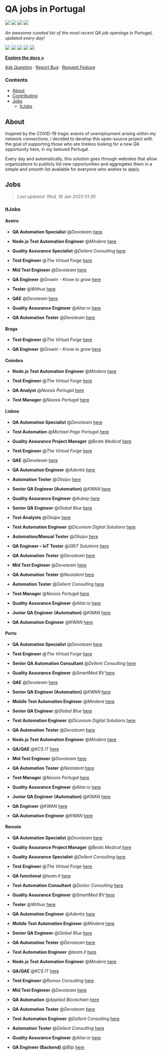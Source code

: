 QA jobs in Portugal
========================

![](https://img.shields.io/static/v1?label=%F0%9F%8C%9F&message=If%20Useful&color=BC4E99)
[![](https://img.shields.io/github/stars/sergiomartins8/qa-jobs-in-portugal)](https://github.com/sergiomartins8/qa-jobs-in-portugal/stargazers)
[![](https://img.shields.io/github/forks/sergiomartins8/qa-jobs-in-portugal)](https://github.com/sergiomartins8/qa-jobs-in-portugal/network/members)
[![](https://img.shields.io/badge/-sergiomartins8-blue?logo=Linkedin&logoColor=white)](https://www.linkedin.com/in/sergiomartins8/)

_An awesome curated list of the most recent QA job openings in Portugal, updated every day!_

[![](https://img.shields.io/github/v/release/sergiomartins8/qa-jobs-in-portugal)](https://github.com/sergiomartins8/qa-jobs-in-portugal/releases)
[![](https://github.com/sergiomartins8/qa-jobs-in-portugal/workflows/release/badge.svg)](https://github.com/sergiomartins8/qa-jobs-in-portugal/actions?query=workflow%3Arelease)
[![](https://img.shields.io/github/issues/sergiomartins8/qa-jobs-in-portugal)](https://github.com/sergiomartins8/qa-jobs-in-portugal/issues)
[![](https://img.shields.io/github/contributors/sergiomartins8/qa-jobs-in-portugal)](https://github.com/sergiomartins8/qa-jobs-in-portugal/graphs/contributors)
[![](https://img.shields.io/github/license/sergiomartins8/qa-jobs-in-portugal)](https://github.com/sergiomartins8/qa-jobs-in-portugal/blob/master/LICENSE)

**[Explore the docs »](https://github.com/sergiomartins8/qa-jobs-in-portugal/blob/master/docs/DOCUMENTATION.md)**

[Ask Question](https://github.com/sergiomartins8/qa-jobs-in-portugal/issues) 
·
[Report Bug](https://github.com/sergiomartins8/qa-jobs-in-portugal/issues)
·
[Request Feature](https://github.com/sergiomartins8/qa-jobs-in-portugal/issues)

### Contents
* [About](#about)
* [Contributing](https://github.com/sergiomartins8/qa-jobs-in-portugal/blob/master/docs/CONTRIBUTING.md)
* [Jobs](#jobs)
  * [ItJobs](#itjobs)

## About
Inspired by the COVID-19 tragic events of unemployment arising within my network connections, I decided to develop this open-source project with the goal of supporting those who are tireless looking for a new QA opportunity here, in my beloved Portugal.

Every day and automatically, this solution goes through websites that allow organizations to publicly list new opportunities and aggregates them in a simple and smooth list available for everyone who wishes to apply.

Jobs
---------

> _Last updated: Wed, 18 Jan 2023 01:39_

### ItJobs

#### Aveiro

- **QA Automation Specialist** @_Devoteam_ [here](https://www.itjobs.pt/oferta/450351/qa-automation-specialist)


- **Node.js Test Automation Engineer** @_Mindera_ [here](https://www.itjobs.pt/oferta/451566/node-js-test-automation-engineer)


- **Quality Assurance Specialist** @_Dellent Consulting_ [here](https://www.itjobs.pt/oferta/450657/quality-assurance-specialist)


- **Test Engineer** @_The Virtual Forge_ [here](https://www.itjobs.pt/oferta/451552/test-engineer)


- **Mid Test Engineer** @_Devoteam_ [here](https://www.itjobs.pt/oferta/451881/mid-test-engineer)


- **QA Engineer** @_Growin - Know to grow_ [here](https://www.itjobs.pt/oferta/451768/qa-engineer)


- **Tester** @_Withus_ [here](https://www.itjobs.pt/oferta/452373/tester)


- **QAE** @_Devoteam_ [here](https://www.itjobs.pt/oferta/451865/qae)


- **Quality Assurance Engineer** @_Altar.io_ [here](https://www.itjobs.pt/oferta/452280/quality-assurance-engineer)


- **QA Automation Tester** @_Devoteam_ [here](https://www.itjobs.pt/oferta/451263/qa-automation-tester)

#### Braga

- **Test Engineer** @_The Virtual Forge_ [here](https://www.itjobs.pt/oferta/451552/test-engineer)


- **QA Engineer** @_Growin - Know to grow_ [here](https://www.itjobs.pt/oferta/451768/qa-engineer)

#### Coimbra

- **Node.js Test Automation Engineer** @_Mindera_ [here](https://www.itjobs.pt/oferta/451566/node-js-test-automation-engineer)


- **Test Engineer** @_The Virtual Forge_ [here](https://www.itjobs.pt/oferta/451552/test-engineer)


- **QA Analyst** @_Noesis Portugal_ [here](https://www.itjobs.pt/oferta/450398/qa-analyst)


- **Test Manager** @_Noesis Portugal_ [here](https://www.itjobs.pt/oferta/450397/test-manager)

#### Lisboa

- **QA Automation Specialist** @_Devoteam_ [here](https://www.itjobs.pt/oferta/450351/qa-automation-specialist)


- **Test Automation** @_Michael Page Portugal_ [here](https://www.itjobs.pt/oferta/451340/test-automation-m-f)


- **Quality Assurance Project Manager** @_Beats Medical_ [here](https://www.itjobs.pt/oferta/452063/quality-assurance-project-manager)


- **Test Engineer** @_The Virtual Forge_ [here](https://www.itjobs.pt/oferta/451552/test-engineer)


- **QAE** @_Devoteam_ [here](https://www.itjobs.pt/oferta/451865/qae)


- **QA Automation Engineer** @_Adentis_ [here](https://www.itjobs.pt/oferta/451571/qa-automation-engineer)


- **Automation Tester** @_Olisipo_ [here](https://www.itjobs.pt/oferta/450631/automation-tester)


- **Senior QA Engineer (Automation)** @_KWAN_ [here](https://www.itjobs.pt/oferta/451253/senior-qa-engineer-automation)


- **Quality Assurance Engineer** @_Aubay_ [here](https://www.itjobs.pt/oferta/452020/quality-assurance-engineer)


- **Senior QA Engineer** @_Global Blue_ [here](https://www.itjobs.pt/oferta/451203/senior-qa-engineer)


- **Test Analysts** @_Olisipo_ [here](https://www.itjobs.pt/oferta/450629/test-analysts)


- **Test Automation Engineer** @_Diconium Digital Solutions_ [here](https://www.itjobs.pt/oferta/452518/test-automation-engineer)


- **Automation/Manual Tester** @_Olisipo_ [here](https://www.itjobs.pt/oferta/450630/automation-manual-tester)


- **QA Engineer – IoT Tester** @_GRiT Solutions_ [here](https://www.itjobs.pt/oferta/452086/qa-engineer-iot-tester)


- **QA Automation Tester** @_Devoteam_ [here](https://www.itjobs.pt/oferta/451263/qa-automation-tester)


- **Mid Test Engineer** @_Devoteam_ [here](https://www.itjobs.pt/oferta/451881/mid-test-engineer)


- **QA Automation Tester** @_Neotalent_ [here](https://www.itjobs.pt/oferta/450385/qa-automation-tester)


- **Automation Tester** @_Dellent Consulting_ [here](https://www.itjobs.pt/oferta/450660/automation-tester)


- **Test Manager** @_Noesis Portugal_ [here](https://www.itjobs.pt/oferta/450397/test-manager)


- **Quality Assurance Engineer** @_Altar.io_ [here](https://www.itjobs.pt/oferta/452280/quality-assurance-engineer)


- **Junior QA Engineer (Automation)** @_KWAN_ [here](https://www.itjobs.pt/oferta/451257/junior-qa-engineer-automation)


- **QA Automation Engineer** @_KWAN_ [here](https://www.itjobs.pt/oferta/451592/qa-automation-engineer)

#### Porto

- **QA Automation Specialist** @_Devoteam_ [here](https://www.itjobs.pt/oferta/450351/qa-automation-specialist)


- **Test Engineer** @_The Virtual Forge_ [here](https://www.itjobs.pt/oferta/451552/test-engineer)


- **Senior QA Automation Consultant** @_Dellent Consulting_ [here](https://www.itjobs.pt/oferta/451128/senior-qa-automation-consultant)


- **Quality Assurance Engineer** @_SmartMed BV_ [here](https://www.itjobs.pt/oferta/451665/quality-assurance-engineer)


- **QAE** @_Devoteam_ [here](https://www.itjobs.pt/oferta/451865/qae)


- **Senior QA Engineer (Automation)** @_KWAN_ [here](https://www.itjobs.pt/oferta/451253/senior-qa-engineer-automation)


- **Mobile Test Automation Engineer** @_Mindera_ [here](https://www.itjobs.pt/oferta/451564/mobile-test-automation-engineer)


- **Senior QA Engineer** @_Global Blue_ [here](https://www.itjobs.pt/oferta/451203/senior-qa-engineer)


- **Test Automation Engineer** @_Diconium Digital Solutions_ [here](https://www.itjobs.pt/oferta/452518/test-automation-engineer)


- **QA Automation Tester** @_Devoteam_ [here](https://www.itjobs.pt/oferta/451263/qa-automation-tester)


- **Node.js Test Automation Engineer** @_Mindera_ [here](https://www.itjobs.pt/oferta/451566/node-js-test-automation-engineer)


- **QA/QAE** @_KCS IT_ [here](https://www.itjobs.pt/oferta/451747/qa-qae)


- **Mid Test Engineer** @_Devoteam_ [here](https://www.itjobs.pt/oferta/451881/mid-test-engineer)


- **QA Automation Tester** @_Neotalent_ [here](https://www.itjobs.pt/oferta/450385/qa-automation-tester)


- **Test Manager** @_Noesis Portugal_ [here](https://www.itjobs.pt/oferta/450397/test-manager)


- **Quality Assurance Engineer** @_Altar.io_ [here](https://www.itjobs.pt/oferta/452280/quality-assurance-engineer)


- **Junior QA Engineer (Automation)** @_KWAN_ [here](https://www.itjobs.pt/oferta/451257/junior-qa-engineer-automation)


- **QA Engineer** @_KWAN_ [here](https://www.itjobs.pt/oferta/451155/qa-engineer)


- **QA Automation Engineer** @_KWAN_ [here](https://www.itjobs.pt/oferta/451592/qa-automation-engineer)

#### Remote

- **QA Automation Specialist** @_Devoteam_ [here](https://www.itjobs.pt/oferta/450351/qa-automation-specialist)


- **Quality Assurance Project Manager** @_Beats Medical_ [here](https://www.itjobs.pt/oferta/452063/quality-assurance-project-manager)


- **Quality Assurance Specialist** @_Dellent Consulting_ [here](https://www.itjobs.pt/oferta/450657/quality-assurance-specialist)


- **Test Engineer** @_The Virtual Forge_ [here](https://www.itjobs.pt/oferta/451552/test-engineer)


- **QA functional** @_team.it_ [here](https://www.itjobs.pt/oferta/452166/team-qa-functional)


- **Test Automation Consultant** @_Dixtior Consulting_ [here](https://www.itjobs.pt/oferta/452302/test-automation-consultant)


- **Quality Assurance Engineer** @_SmartMed BV_ [here](https://www.itjobs.pt/oferta/451665/quality-assurance-engineer)


- **Tester** @_Withus_ [here](https://www.itjobs.pt/oferta/452373/tester)


- **QA Automation Engineer** @_Adentis_ [here](https://www.itjobs.pt/oferta/451571/qa-automation-engineer)


- **Mobile Test Automation Engineer** @_Mindera_ [here](https://www.itjobs.pt/oferta/451564/mobile-test-automation-engineer)


- **Senior QA Engineer** @_Global Blue_ [here](https://www.itjobs.pt/oferta/451203/senior-qa-engineer)


- **QA Automation Tester** @_Devoteam_ [here](https://www.itjobs.pt/oferta/451263/qa-automation-tester)


- **Test Automation Engineer** @_team.it_ [here](https://www.itjobs.pt/oferta/452226/team-test-automation-engineer)


- **Node.js Test Automation Engineer** @_Mindera_ [here](https://www.itjobs.pt/oferta/451566/node-js-test-automation-engineer)


- **QA/QAE** @_KCS IT_ [here](https://www.itjobs.pt/oferta/451747/qa-qae)


- **Test Engineer** @_Rumos Consulting_ [here](https://www.itjobs.pt/oferta/452560/test-engineer)


- **Mid Test Engineer** @_Devoteam_ [here](https://www.itjobs.pt/oferta/451881/mid-test-engineer)


- **QA Automation** @_Applied Blockchain_ [here](https://www.itjobs.pt/oferta/451738/qa-automation)


- **QA Automation Tester** @_Devoteam_ [here](https://www.itjobs.pt/oferta/450027/qa-automation-tester)


- **Test Automation Engineer** @_Dellent Consulting_ [here](https://www.itjobs.pt/oferta/451087/test-automation-engineer)


- **Automation Tester** @_Dellent Consulting_ [here](https://www.itjobs.pt/oferta/450660/automation-tester)


- **Quality Assurance Engineer** @_Altar.io_ [here](https://www.itjobs.pt/oferta/452280/quality-assurance-engineer)


- **QA Engineer (Backend)** @_Blip_ [here](https://www.itjobs.pt/oferta/450849/qa-engineer-backend)

